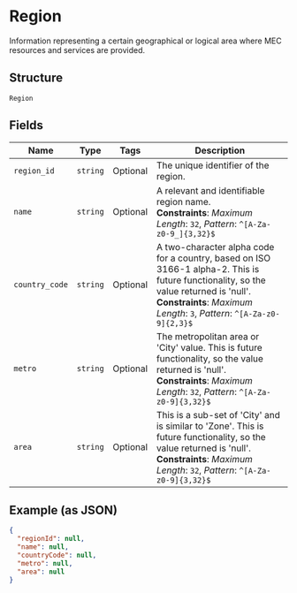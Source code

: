 
# Region

Information representing a certain geographical or logical area where MEC resources and services are provided.

## Structure

`Region`

## Fields

| Name | Type | Tags | Description |
|  --- | --- | --- | --- |
| `region_id` | `string` | Optional | The unique identifier of the region. |
| `name` | `string` | Optional | A relevant and identifiable region name.<br>**Constraints**: *Maximum Length*: `32`, *Pattern*: `^[A-Za-z0-9_]{3,32}$` |
| `country_code` | `string` | Optional | A two-character alpha code for a country, based on ISO 3166-1 alpha-2. This is future functionality, so the value returned is 'null'.<br>**Constraints**: *Maximum Length*: `3`, *Pattern*: `^[A-Za-z0-9]{2,3}$` |
| `metro` | `string` | Optional | The metropolitan area or 'City' value.  This is future functionality, so the value returned is 'null'.<br>**Constraints**: *Maximum Length*: `32`, *Pattern*: `^[A-Za-z0-9]{3,32}$` |
| `area` | `string` | Optional | This is a sub-set of 'City' and is similar to 'Zone'. This is future functionality, so the value returned is 'null'.<br>**Constraints**: *Maximum Length*: `32`, *Pattern*: `^[A-Za-z0-9]{3,32}$` |

## Example (as JSON)

```json
{
  "regionId": null,
  "name": null,
  "countryCode": null,
  "metro": null,
  "area": null
}
```


